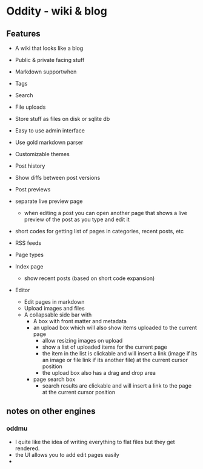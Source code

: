 # Oddity - wiki & blog

## Features

- A wiki that looks like a blog
- Public & private facing stuff
- Markdown supportwhen 
- Tags
- Search
- File uploads
- Store stuff as files on disk or sqlite db
- Easy to use admin interface
- Use gold markdown parser
- Customizable themes
- Post history
- Show diffs between post versions
- Post previews
- separate live preview page
  - when editing a post you can open another page that shows a live preview of the post as you type and edit it
- short codes for getting list of pages in categories, recent posts, etc
- RSS feeds

- Page types
- Index page
  - show recent posts (based on short code expansion)

- Editor
  - Edit pages in markdown
  - Upload images and files
  - A collapsable side bar with
    - A box with front matter and metadata
    - an upload box which will also show items uploaded to the current page
      - allow resizing images on upload
      - show a list of uploaded items for the current page
      - the item in the list is clickable and will insert a link (image if its an image or file link if its another file) at the current cursor position
      - the upload box also has a drag and drop area
    - page search box
      - search results are clickable and will insert a link to the page at the current cursor position


## notes on other engines
### oddmu
- I quite like the idea of writing everything to flat files but they get rendered.
- the UI allows you to add edit pages easily
- 